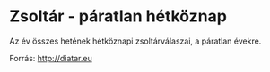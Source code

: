 Zsoltár - páratlan hétköznap
============================

Az év összes hetének hétköznapi zsoltárválaszai, a páratlan évekre. 

Forrás: http://diatar.eu
